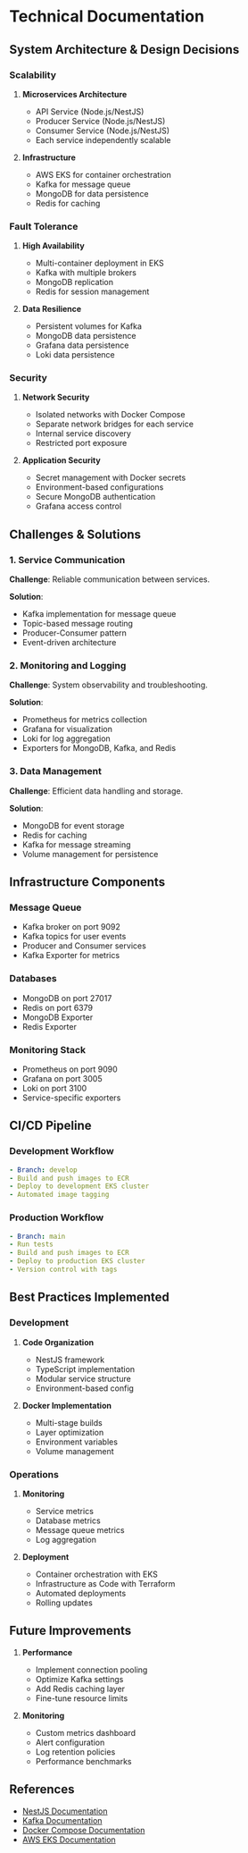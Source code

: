 # Technical Documentation

## System Architecture & Design Decisions

### Scalability
1. **Microservices Architecture**
   - API Service (Node.js/NestJS)
   - Producer Service (Node.js/NestJS)
   - Consumer Service (Node.js/NestJS)
   - Each service independently scalable

2. **Infrastructure**
   - AWS EKS for container orchestration
   - Kafka for message queue
   - MongoDB for data persistence
   - Redis for caching

### Fault Tolerance
1. **High Availability**
   - Multi-container deployment in EKS
   - Kafka with multiple brokers
   - MongoDB replication
   - Redis for session management

2. **Data Resilience**
   - Persistent volumes for Kafka
   - MongoDB data persistence
   - Grafana data persistence
   - Loki data persistence

### Security
1. **Network Security**
   - Isolated networks with Docker Compose
   - Separate network bridges for each service
   - Internal service discovery
   - Restricted port exposure

2. **Application Security**
   - Secret management with Docker secrets
   - Environment-based configurations
   - Secure MongoDB authentication
   - Grafana access control

## Challenges & Solutions

### 1. Service Communication
**Challenge**: Reliable communication between services.

**Solution**:
- Kafka implementation for message queue
- Topic-based message routing
- Producer-Consumer pattern
- Event-driven architecture

### 2. Monitoring and Logging
**Challenge**: System observability and troubleshooting.

**Solution**:
- Prometheus for metrics collection
- Grafana for visualization
- Loki for log aggregation
- Exporters for MongoDB, Kafka, and Redis

### 3. Data Management
**Challenge**: Efficient data handling and storage.

**Solution**:
- MongoDB for event storage
- Redis for caching
- Kafka for message streaming
- Volume management for persistence

## Infrastructure Components

### Message Queue
- Kafka broker on port 9092
- Kafka topics for user events
- Producer and Consumer services
- Kafka Exporter for metrics

### Databases
- MongoDB on port 27017
- Redis on port 6379
- MongoDB Exporter
- Redis Exporter

### Monitoring Stack
- Prometheus on port 9090
- Grafana on port 3005
- Loki on port 3100
- Service-specific exporters

## CI/CD Pipeline

### Development Workflow
```yaml
- Branch: develop
- Build and push images to ECR
- Deploy to development EKS cluster
- Automated image tagging
```

### Production Workflow
```yaml
- Branch: main
- Run tests
- Build and push images to ECR
- Deploy to production EKS cluster
- Version control with tags
```

## Best Practices Implemented

### Development
1. **Code Organization**
   - NestJS framework
   - TypeScript implementation
   - Modular service structure
   - Environment-based config

2. **Docker Implementation**
   - Multi-stage builds
   - Layer optimization
   - Environment variables
   - Volume management

### Operations
1. **Monitoring**
   - Service metrics
   - Database metrics
   - Message queue metrics
   - Log aggregation

2. **Deployment**
   - Container orchestration with EKS
   - Infrastructure as Code with Terraform
   - Automated deployments
   - Rolling updates

## Future Improvements

1. **Performance**
   - Implement connection pooling
   - Optimize Kafka settings
   - Add Redis caching layer
   - Fine-tune resource limits

2. **Monitoring**
   - Custom metrics dashboard
   - Alert configuration
   - Log retention policies
   - Performance benchmarks

## References
- [NestJS Documentation](https://docs.nestjs.com/)
- [Kafka Documentation](https://kafka.apache.org/documentation/)
- [Docker Compose Documentation](https://docs.docker.com/compose/)
- [AWS EKS Documentation](https://docs.aws.amazon.com/eks/) 